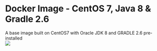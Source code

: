 # Docker Image - CentOS 7, Java 8 & Gradle 2.6
A base image built on CentOS7 with Oracle JDK 8 and GRADLE 2.6 pre-installed  
[![](https://images.microbadger.com/badges/image/krashid/centos-java-gradle.svg)](https://microbadger.com/images/krashid/centos-java-gradle "Get your own image badge on microbadger.com")
